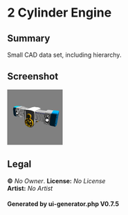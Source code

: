 # 2 Cylinder Engine

## Summary

Small CAD data set, including hierarchy.

## Screenshot

![screenshot](screenshot/screenshot.png)

## Legal

**&copy;** _No Owner_. **License:** _No License_<br>**Artist:** _No Artist_

#### Generated by ui-generator.php V0.7.5